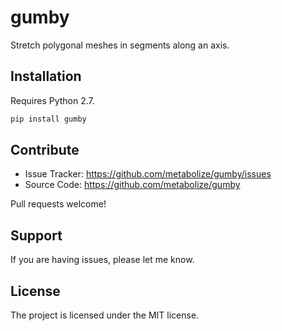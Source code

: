 gumby
=====

Stretch polygonal meshes in segments along an axis.

Installation
------------

Requires Python 2.7.

```sh
pip install gumby
```

Contribute
----------

- Issue Tracker: https://github.com/metabolize/gumby/issues
- Source Code: https://github.com/metabolize/gumby

Pull requests welcome!

Support
-------

If you are having issues, please let me know.


License
-------

The project is licensed under the MIT license.
